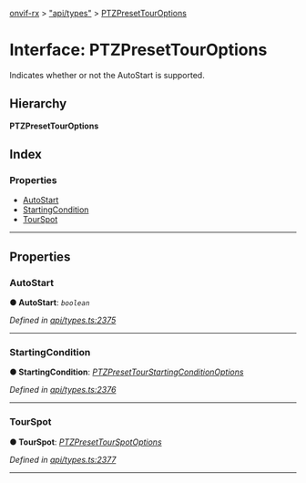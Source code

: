 [onvif-rx](../README.md) > ["api/types"](../modules/_api_types_.md) > [PTZPresetTourOptions](../interfaces/_api_types_.ptzpresettouroptions.md)

# Interface: PTZPresetTourOptions

Indicates whether or not the AutoStart is supported.

## Hierarchy

**PTZPresetTourOptions**

## Index

### Properties

* [AutoStart](_api_types_.ptzpresettouroptions.md#autostart)
* [StartingCondition](_api_types_.ptzpresettouroptions.md#startingcondition)
* [TourSpot](_api_types_.ptzpresettouroptions.md#tourspot)

---

## Properties

<a id="autostart"></a>

###  AutoStart

**● AutoStart**: *`boolean`*

*Defined in [api/types.ts:2375](https://github.com/patrickmichalina/onvif-rx/blob/3ab1739/src/api/types.ts#L2375)*

___
<a id="startingcondition"></a>

###  StartingCondition

**● StartingCondition**: *[PTZPresetTourStartingConditionOptions](_api_types_.ptzpresettourstartingconditionoptions.md)*

*Defined in [api/types.ts:2376](https://github.com/patrickmichalina/onvif-rx/blob/3ab1739/src/api/types.ts#L2376)*

___
<a id="tourspot"></a>

###  TourSpot

**● TourSpot**: *[PTZPresetTourSpotOptions](_api_types_.ptzpresettourspotoptions.md)*

*Defined in [api/types.ts:2377](https://github.com/patrickmichalina/onvif-rx/blob/3ab1739/src/api/types.ts#L2377)*

___


